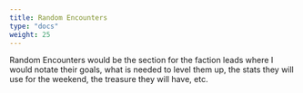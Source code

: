 ```yaml
---
title: Random Encounters
type: "docs"
weight: 25
---
```


Random Encounters would be the section for the faction leads where I would notate their goals, what is needed to level them up, the stats they will use for the weekend, the treasure they will have, etc. 